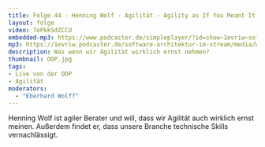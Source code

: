 ```yaml
---
title: Folge 44 - Henning Wolf - Agilität - Agility as If You Meant It - Live von der OOP
layout: folge
video: 7oPkkSdZCCU
embedded-mp3: https://www.podcaster.de/simpleplayer/?id=show~1evriw~software-architektur-im-stream~pod-603283593b835661745435&v=1614151242
mp3: https://1evriw.podcaster.de/software-architektur-im-stream/media/Wolf.mp3
description: Was wenn wir Agilität wirklich ernst nehmen?
thumbnail: OOP.jpg
tags:
- Live von der OOP
- Agilität
moderators:
  - "Eberhard Wolff"
---
```


Henning Wolf ist agiler Berater und will, dass wir Agilität auch
wirklich ernst meinen. Außerdem findet er, dass unsere Branche
technische Skills vernachlässigt.

